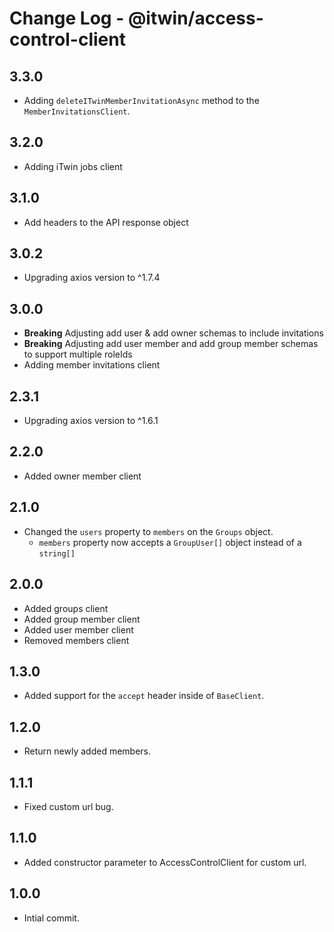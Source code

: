 # Change Log - @itwin/access-control-client

## 3.3.0

- Adding `deleteITwinMemberInvitationAsync` method to the `MemberInvitationsClient`.

## 3.2.0

- Adding iTwin jobs client

## 3.1.0

- Add headers to the API response object

## 3.0.2

- Upgrading axios version to ^1.7.4

## 3.0.0

- **Breaking** Adjusting add user & add owner schemas to include invitations
- **Breaking** Adjusting add user member and add group member schemas to support multiple roleIds
- Adding member invitations client

## 2.3.1

- Upgrading axios version to ^1.6.1

## 2.2.0

- Added owner member client

## 2.1.0

- Changed the `users` property to `members` on the `Groups` object.
  - `members` property now accepts a `GroupUser[]` object instead of a `string[]`

## 2.0.0

- Added groups client
- Added group member client
- Added user member client
- Removed members client

## 1.3.0

- Added support for the `accept` header inside of `BaseClient`.

## 1.2.0

- Return newly added members.

## 1.1.1

- Fixed custom url bug.

## 1.1.0

- Added constructor parameter to AccessControlClient for custom url.

## 1.0.0

- Intial commit.
